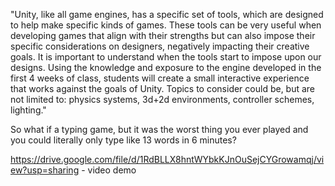 "Unity, like all game engines, has a specific set of tools, which are designed to help make specific kinds of games. These tools can be very useful when developing games that align with their strengths but can also impose their specific considerations on designers, negatively impacting their creative goals. It is important to understand when the tools start to impose upon our designs. Using the knowledge and exposure to the engine developed in the first 4 weeks of class, students will create a small interactive experience that works against the goals of Unity. Topics to consider could be, but are not limited to: physics systems, 3d+2d environments, controller schemes, lighting."

So what if a typing game, but it was the worst thing you ever played and you could literally only type like 13 words in 6 minutes?

https://drive.google.com/file/d/1RdBLLX8hntWYbkKJnOuSejCYGrowamqj/view?usp=sharing - video demo
